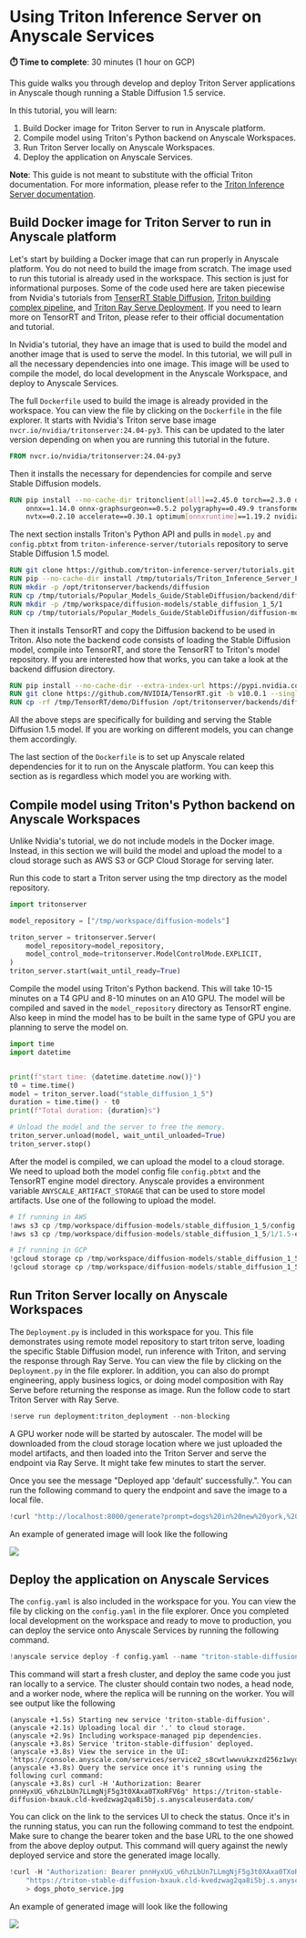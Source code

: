 # Using Triton Inference Server on Anyscale Services

**⏱️ Time to complete**: 30 minutes (1 hour on GCP)

This guide walks you through develop and deploy Triton Server applications in Anyscale
though running a Stable Diffusion 1.5 service. 

In this tutorial, you will learn:
1. Build Docker image for Triton Server to run in Anyscale platform.
2. Compile model using Triton's Python backend on Anyscale Workspaces.
3. Run Triton Server locally on Anyscale Workspaces. 
4. Deploy the application on Anyscale Services.

**Note**: This guide is not meant to substitute with the official Triton documentation.
For more information, please refer to the
[Triton Inference Server documentation](https://docs.nvidia.com/deeplearning/triton-inference-server/user-guide/docs/index.html).

## Build Docker image for Triton Server to run in Anyscale platform

Let's start by building a Docker image that can run properly in Anyscale platform. You
do not need to build the image from scratch. The image used to run this tutorial is
already used in the workspace. This section is just for informational purposes.
Some of the code used here are taken piecewise from Nvidia's tutorials from [TenserRT Stable Diffusion](https://github.com/NVIDIA/TensorRT/blob/release/10.0/demo/Diffusion/README.md),
[Triton building complex pipeline](https://github.com/triton-inference-server/tutorials/blob/r24.04/Conceptual_Guide/Part_6-building_complex_pipelines/README.md),
and [Triton Ray Serve Deployment](https://github.com/triton-inference-server/tutorials/tree/r24.04/Triton_Inference_Server_Python_API/examples/rayserve).
If you need to learn more on TensorRT and Triton, please refer to their official
documentation and tutorial.

In Nvidia's tutorial, they have an image that is used to build the model and
another image that is used to serve the model. In this tutorial, we will pull in all the
necessary dependencies into one image. This image will be used to compile the model, 
do local development in the Anyscale Workspace, and deploy to Anyscale Services.

The full `Dockerfile` used to build the image is already provided in the workspace.
You can view the file by clicking on the `Dockerfile` in the file explorer. It starts
with Nvidia's Triton serve base image `nvcr.io/nvidia/tritonserver:24.04-py3`. This
can be updated to the later version depending on when you are running this tutorial in
the future.

```Dockerfile
FROM nvcr.io/nvidia/tritonserver:24.04-py3
```

Then it installs the necessary for dependencies for compile and serve Stable Diffusion
models.

```Dockerfile
RUN pip install --no-cache-dir tritonclient[all]==2.45.0 torch==2.3.0 diffusers==0.23.1 \
    onnx==1.14.0 onnx-graphsurgeon==0.5.2 polygraphy==0.49.9 transformers==4.31.0 scipy==1.13.0 \
    nvtx==0.2.10 accelerate==0.30.1 optimum[onnxruntime]==1.19.2 nvidia-ammo==0.9.4
```

The next section installs Triton's Python API and pulls in `model.py` and `config.pbtxt`
from `triton-inference-server/tutorials` repository to serve Stable Diffusion 1.5 model.

```Dockerfile
RUN git clone https://github.com/triton-inference-server/tutorials.git -b r24.04 --single-branch /tmp/tutorials
RUN pip --no-cache-dir install /tmp/tutorials/Triton_Inference_Server_Python_API/deps/tritonserver-2.41.0.dev0-py3-none-any.whl[all]
RUN mkdir -p /opt/tritonserver/backends/diffusion
RUN cp /tmp/tutorials/Popular_Models_Guide/StableDiffusion/backend/diffusion/model.py /opt/tritonserver/backends/diffusion/model.py
RUN mkdir -p /tmp/workspace/diffusion-models/stable_diffusion_1_5/1
RUN cp /tmp/tutorials/Popular_Models_Guide/StableDiffusion/diffusion-models/stable_diffusion_1_5/config.pbtxt /tmp/workspace/diffusion-models/stable_diffusion_1_5/config.pbtxt
```

Then it installs TensorRT and copy the Diffusion backend to be used in Triton. Also
note the backend code consists of loading the Stable Diffusion model, compile into
TensorRT, and store the TensorRT to Triton's model repository. If you are interested
how that works, you can take a look at the backend diffusion directory.

```Dockerfile
RUN pip install --no-cache-dir --extra-index-url https://pypi.nvidia.com tensorrt==10.0.1
RUN git clone https://github.com/NVIDIA/TensorRT.git -b v10.0.1 --single-branch /tmp/TensorRT
RUN cp -rf /tmp/TensorRT/demo/Diffusion /opt/tritonserver/backends/diffusion/
```

All the above steps are specifically for building and serving the Stable Diffusion 1.5
model. If you are working on different models, you can change them accordingly.

The last section of the `Dockerfile` is to set up Anyscale related dependencies for it
to run on the Anyscale platform. You can keep this section as is regardless which model
you are working with.

## Compile model using Triton's Python backend on Anyscale Workspaces

Unlike Nvidia's tutorial, we do not include models in the Docker image. Instead, in this
section we will build the model and upload the model to a cloud storage such as AWS S3
or GCP Cloud Storage for serving later.

Run this code to start a Triton server using the tmp directory as the model repository.

```python
import tritonserver

model_repository = ["/tmp/workspace/diffusion-models"]

triton_server = tritonserver.Server(
    model_repository=model_repository,
    model_control_mode=tritonserver.ModelControlMode.EXPLICIT,
)
triton_server.start(wait_until_ready=True)
```

Compile the model using Triton's Python backend. This will take 10-15 minutes on a
T4 GPU and 8-10 minutes on an A10 GPU. The model will be compiled and saved in the
`model_repository` directory as TensorRT engine. Also keep in mind the model has to be
built in the same type of GPU you are planning to serve the model on. 

```python
import time
import datetime


print(f"start time: {datetime.datetime.now()}")
t0 = time.time()
model = triton_server.load("stable_diffusion_1_5")
duration = time.time() - t0
print(f"Total duration: {duration}s")

# Unload the model and the server to free the memory.
triton_server.unload(model, wait_until_unloaded=True)
triton_server.stop()
```

After the model is compiled, we can upload the model to a cloud storage. We need to
upload both the model config file `config.pbtxt` and the TensorRT engine model
directory. Anyscale provides a environment variable `ANYSCALE_ARTIFACT_STORAGE` that
can be used to store model artifacts. Use one of the following to upload the model.

```python
# If running in AWS
!aws s3 cp /tmp/workspace/diffusion-models/stable_diffusion_1_5/config.pbtxt $ANYSCALE_ARTIFACT_STORAGE/triton_model_repository/stable_diffusion_1_5/config.pbtxt
!aws s3 cp /tmp/workspace/diffusion-models/stable_diffusion_1_5/1/1.5-engine-batch-size-1/ $ANYSCALE_ARTIFACT_STORAGE/triton_model_repository/stable_diffusion_1_5/1/1.5-engine-batch-size-1/ --recursive
```

```python
# If running in GCP
!gcloud storage cp /tmp/workspace/diffusion-models/stable_diffusion_1_5/config.pbtxt $ANYSCALE_ARTIFACT_STORAGE/triton_model_repository/stable_diffusion_1_5/config.pbtxt
!gcloud storage cp /tmp/workspace/diffusion-models/stable_diffusion_1_5/1/1.5-engine-batch-size-1/ $ANYSCALE_ARTIFACT_STORAGE/triton_model_repository/stable_diffusion_1_5/1/1.5-engine-batch-size-1/ --recursive
```

## Run Triton Server locally on Anyscale Workspaces

The `Deployment.py` is included in this workspace for you. This file demonstrates using
remote model repository to start triton serve, loading the specific Stable Diffusion
model, run inference with Triton, and serving the response through Ray Serve.
You can view the file by clicking on the `Deployment.py` in the file explorer. In
addition, you can also do prompt engineering, apply business logics, or doing model
composition with Ray Serve before returning the response as image. Run the follow code
to start Triton Server with Ray Serve.

```python
!serve run deployment:triton_deployment --non-blocking
```

A GPU worker node will be started by autoscaler. The model will be downloaded from the
cloud storage location where we just uploaded the model artifacts, and then loaded into
the Triton Server and serve the endpoint via Ray Serve. It might take few minutes to
start the server. 

Once you see the message "Deployed app 'default' successfully.". You can run the
following command to query the endpoint and save the image to a local file.

```python
!curl "http://localhost:8000/generate?prompt=dogs%20in%20new%20york,%20realistic,%204k,%20photograph" > dogs_photo.jpg
```

An example of generated image will look like the following

<img src="https://raw.githubusercontent.com/anyscale/templates/main/templates/triton_services/assets/dogs_photo.jpg"/>

## Deploy the application on Anyscale Services

The `config.yaml` is also included in the workspace for you. You can view the file by
clicking on the `config.yaml` in the file explorer. Once you completed local
development on the workspace and ready to move to production, you can deploy the
service onto Anyscale Services by running the following command.

```python
!anyscale service deploy -f config.yaml --name "triton-stable-diffusion"
```

This command will start a fresh cluster, and deploy the same code you just ran locally
to a service. The cluster should contain two nodes, a head node, and a worker node,
where the replica will be running on the worker. You will see output like the following

```commandline
(anyscale +1.5s) Starting new service 'triton-stable-diffusion'.
(anyscale +2.1s) Uploading local dir '.' to cloud storage.
(anyscale +2.9s) Including workspace-managed pip dependencies.
(anyscale +3.8s) Service 'triton-stable-diffusion' deployed.
(anyscale +3.8s) View the service in the UI: 'https://console.anyscale.com/services/service2_s8cwtlwwvukzxzd256z1wyqmj9'
(anyscale +3.8s) Query the service once it's running using the following curl command:
(anyscale +3.8s) curl -H 'Authorization: Bearer pnnHyxUG_v6hzLbUn7LLmgNjF5g3t0XAxa0TXoRFV6g' https://triton-stable-diffusion-bxauk.cld-kvedzwag2qa8i5bj.s.anyscaleuserdata.com/
```

You can click on the link to the services UI to check the status. Once it's in the
running status, you can run the following command to test the endpoint. Make sure to
change the bearer token and the base URL to the one showed from the above deploy output.
This command will query against the newly deployed service and store the generated image
locally.

```python
!curl -H "Authorization: Bearer pnnHyxUG_v6hzLbUn7LLmgNjF5g3t0XAxa0TXoRFV6g" \
    "https://triton-stable-diffusion-bxauk.cld-kvedzwag2qa8i5bj.s.anyscaleuserdata.com/generate?prompt=dogs%20in%20new%20york,%20realistic,%204k,%20photograph" \
    > dogs_photo_service.jpg

```

An example of generated image will look like the following

<img src="https://raw.githubusercontent.com/anyscale/templates/main/templates/triton_services/assets/dogs_photo_service.jpg"/>
